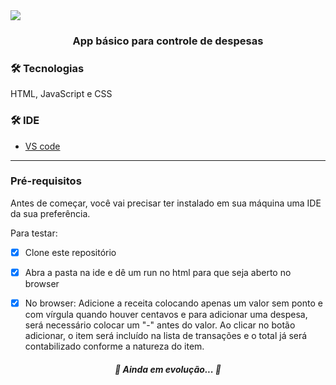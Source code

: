 <img src="https://img.shields.io/static/v1?label=Controle-Despesas&message=JS-HTML-CSS&color=7159c1&style=for-the-badge&logo=ghost"/>

<h3 align="center">App básico para controle de despesas</h3>

 ### 🛠 Tecnologias

HTML, JavaScript e CSS

 ### 🛠 IDE


- [VS code](https://code.visualstudio.com/) 
---

### Pré-requisitos

Antes de começar, você vai precisar ter instalado em sua máquina uma IDE da sua preferência.


Para testar:

- [x] Clone este repositório
- [x] Abra a pasta na ide e dê um run no html para que seja aberto no browser
- [x] No browser: Adicione a receita colocando apenas um valor sem ponto e com vírgula quando houver centavos e para adicionar uma despesa, será necessário colocar um "-"  antes do valor. Ao clicar no botão adicionar, o item será incluído na lista de transações e o total já será contabilizado conforme a natureza do item.
           

           
<h5 align="center"> 
	🚧  Ainda em evolução...  🚧
</h5>
